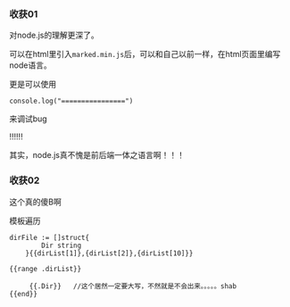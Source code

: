 ### 收获01

对node.js的理解更深了。

可以在html里引入`marked.min.js`后，可以和自己以前一样，在html页面里编写node语言。

更是可以使用

```
console.log("================")
```

来调试bug

!!!!!!

其实，node.js真不愧是前后端一体之语言啊！！！



### 收获02

这个真的傻B啊

模板遍历

```
dirFile := []struct{
		Dir string
	}{{dirList[1]},{dirList[2]},{dirList[10]}}

{{range .dirList}}

     {{.Dir}}   //这个居然一定要大写，不然就是不会出来。。。。。shab
{{end}}
```

